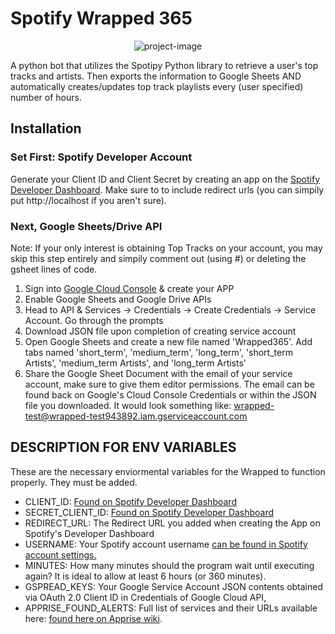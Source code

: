 # Spotify Wrapped 365 

<p align="center"><img src="https://socialify.git.ci/sazncode/Spotify-Wrapped365/image?description=1&amp;descriptionEditable=Top%20Tracks%20%26%20Artists%20-%20Wrapped%20365%2FYear&amp;font=Inter&amp;language=1&amp;name=1&amp;owner=1&amp;pattern=Charlie%20Brown&amp;stargazers=1&amp;theme=Dark" alt="project-image"></p>
A python bot that utilizes the Spotipy Python library to retrieve a user's top tracks and artists. Then exports the information to Google Sheets AND automatically creates/updates top track playlists every (user specified) number of hours. 

## Installation

### Set First: Spotify Developer Account
Generate your Client ID and Client Secret by creating an app on the [Spotify Developer Dashboard](https://developer.spotify.com/dashboard/). Make sure to to include redirect urls (you can simpily put http://localhost if you aren't sure). 

### Next, Google Sheets/Drive API

Note: 
If your only interest is obtaining Top Tracks on your account, you may skip this step entirely and simpily comment out (using #) or deleting the gsheet lines of code.

1. Sign into [Google Cloud Console](https://console.cloud.google.com/) & create your APP
2. Enable Google Sheets and Google Drive APIs
3. Head to API & Services -> Credentials ->  Create Credentials -> Service Account. Go through the prompts
4. Download JSON file upon completion of creating service account
5. Open Google Sheets and create a new file named 'Wrapped365'. Add tabs named 'short_term', 'medium_term', 'long_term', 'short_term Artists', 'medium_term Artists', and 'long_term Artists'
6. Share the Google Sheet Document with the email of your service account, make sure to give them editor permissions. The email can be found back on Google's Cloud Console Credentials or within the JSON file you downloaded. It would look something like: wrapped-test@wrapped-test943892.iam.gserviceaccount.com

## DESCRIPTION FOR ENV VARIABLES
These are the necessary enviormental variables for the Wrapped to function properly. They must be added.
- CLIENT_ID: [Found on Spotify Developer Dashboard](https://developer.spotify.com/dashboard/)
- SECRET_CLIENT_ID: [Found on Spotify Developer Dashboard](https://developer.spotify.com/dashboard/)
- REDIRECT_URL: The Redirect URL you added when creating the App on Spotify's Developer Dashboard
- USERNAME: Your Spotify account username [can be found in Spotify account settings.]([https://developer.spotify.com/dashboard/](https://www.spotify.com/us/account/overview/?utm_source=spotify&utm_medium=menu&utm_campaign=your_account))
- MINUTES: How many minutes should the program wait until executing again? It is ideal to allow at least 6 hours (or 360 minutes).
- GSPREAD_KEYS: Your Google Service Account JSON contents obtained via OAuth 2.0 Client ID in Credentials of Google Cloud API,
- APPRISE_FOUND_ALERTS:  Full list of services and their URLs available here: [found here on Apprise wiki](https://github.com/caronc/apprise/wiki).
